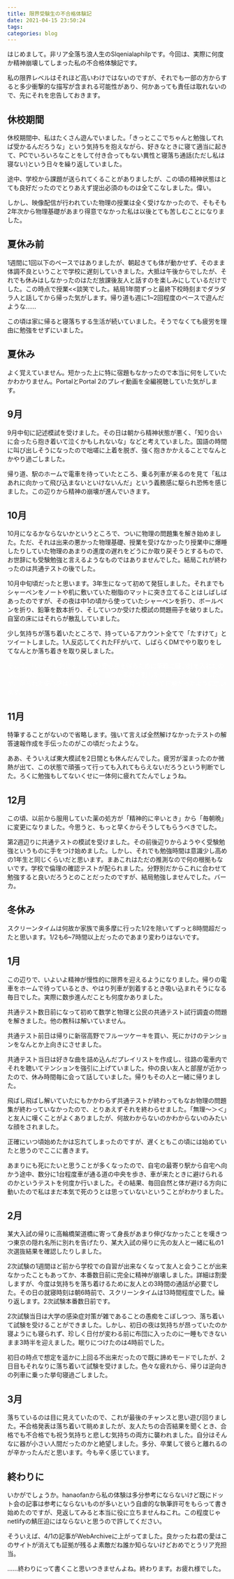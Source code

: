 ```yaml
---
title: 限界受験生の不合格体験記
date: 2021-04-15 23:50:24
tags:
categories: blog
---
```

はじめまして。非リア全落ち浪人生のSlqenialaphilpです。今回は、実際に何度か精神崩壊してしまった私の不合格体験記です。

私の限界レベルはそれほど高いわけではないのですが、それでも一部の方からすると多少衝撃的な描写が含まれる可能性があり、何かあっても責任は取れないので、先にそれを忠告しておきます。

## 休校期間

休校期間中、私はたくさん遊んでいました。「きっとここでちゃんと勉強してれば受かるんだろうな」という気持ちを抱えながら、好きなときに寝て適当に起きて、PCでいろいろなことをして付き合ってもない異性と寝落ち通話(ただし私は寝ない)という日々を繰り返していました。

途中、学校から課題が送られてくることがありましたが、この頃の精神状態はとても良好だったのでとりあえず提出必須のものは全てこなしました。偉い。

しかし、映像配信が行われていた物理の授業は全く受けなかったので、そもそも2年次から物理基礎があまり得意でなかった私は以後とても苦しむことになりました。

## 夏休み前
1週間に1回以下のペースではありましたが、朝起きても体が動かせず、そのまま体調不良ということで学校に遅刻していきました。大抵は午後からでしたが、それでも休みはしなかったのはただ放課後友人と話すのを楽しみにしているだけでした。この時点で授業<<談笑でした。結局1年間ずっと最終下校時刻までダラダラ人と話してから帰った気がします。帰り道も週に1~2回程度のペースで遊んだような……

この頃は家に帰ると寝落ちする生活が続いていました。そうでなくても疲労を理由に勉強をせずにいました。

## 夏休み

よく覚えていません。短かった上に特に宿題もなかったので本当に何をしていたかわかりません。PortalとPortal 2のプレイ動画を全編視聴していた気がします。

## 9月

9月中旬に記述模試を受けました。その日は朝から精神状態が悪く、「知り合いに会ったら抱き着いて泣くかもしれないな」などと考えていました。国語の時間に叫び出しそうになったので咄嗟に上着を脱ぎ、強く抱きかかえることでなんとかやり過ごしました。

帰り道、駅のホームで電車を待っていたところ、乗る列車が来るのを見て「私はあれに向かって飛び込まないといけないんだ」という義務感に駆られ恐怖を感じました。この辺りから精神の崩壊が進んでいきます。

## 10月

10月になるかならないかというところで、ついに物理の問題集を解き始めました。ただ、それは出来の悪かった物理基礎、授業を受けなかったり授業中に爆睡したりしていた物理のあまりの進度の遅れをどうにか取り戻そうとするもので、お世辞にも受験勉強と言えるようなものではありませんでした。結局これが終わったのは共通テストの後でした。

10月中旬頃だったと思います。3年生になって初めて発狂しました。それまでもシャーペンをノートや机に敷いていた樹脂のマットに突き立てることはしばしばあったのですが、その夜は中1の頃から使っていたシャーペンを折り、ボールペンを折り、鉛筆を数本折り、そしていつか受けた模試の問題冊子を破りました。自室の床にはそれらが散乱していました。

少し気持ちが落ち着いたところで、持っているアカウント全てで「たすけて」とツイートしました。1人反応してくれたFFがいて、しばらくDMでやり取りをしてなんとか落ち着きを取り戻しました。

<span style="color:white">そして、「いつでも刺せる」という安心感を得るために筆箱に縫い針を入れたのはこの頃だったと思います。結局、血が出るほど刺したのは1~2回だけでしたが、得られた安心感はとても大きかったので持っていって正解だったように思います。</span>

## 11月

特筆することがないので省略します。強いて言えば全然解けなかったテストの解答速報作成を手伝ったのがこの頃だったような。

ああ、そういえば東大模試を2日間とも休んだんでした。疲労が溜まったのか微熱が出て、この状態で頑張って行っても入れてもらえないだろうという判断でした。ろくに勉強もしてないくせに一体何に疲れてたんでしょうね。

## 12月

この頃、以前から服用していた薬の処方が「精神的に辛いとき」から「毎朝晩」に変更になりました。今思うと、もっと早くからそうしてもらうべきでした。

第2週辺りに共通テストの模試を受けました。その前後辺りからようやく受験勉強というものに手をつけ始めました。しかし、それでも勉強時間は意識少し高めの1年生と同じくらいだと思います。まあこれはただの推測なので何の根拠もないです。学校で倫理の確認テストが配られました。分野別だからこれに合わせて勉強すると良いだろうとのことだったのですが、結局勉強しませんでした。バーカ。

## 冬休み

スクリーンタイムは何故か家族で奥多摩に行った1/2を除いてずっと8時間超だったと思います。1/2も6~7時間以上だったのであまり変わりはないです。

## 1月

この辺りで、いよいよ精神が慢性的に限界を迎えるようになりました。帰りの電車をホームで待っているとき、やはり列車が到着するとき吸い込まれそうになる毎日でした。実際に数歩進んだことも何度かありました。

共通テスト数日前になって初めて数学と物理と公民の共通テスト試行調査の問題を解きました。他の教科は解いていません。

共通テスト前日は帰りに新宿高野でフルーツケーキを買い、死にかけのテンションをなんとか上向きにさせました。

共通テスト当日は好きな曲を詰め込んだプレイリストを作成し、往路の電車内でそれを聴いてテンションを強引に上げていました。仲の良い友人と部屋が近かったので、休み時間毎に会って話していました。帰りもその人と一緒に帰りました。

飛ばし飛ばし解いていたにもかかわらず共通テストが終わってもなお物理の問題集が終わっていなかったので、とりあえずそれを終わらせました。「無理〜＞＜」と友人に嘆くことがよくありましたが、何故わからないのかわからないのみたいな顔をされました。

正確にいつ頃始めたかは忘れてしまったのですが、遅くともこの頃には始めていたと思うのでここに書きます。

あまりにも死にたいと思うことが多くなったので、自宅の最寄り駅から自宅へ向かう途中、数分に1台程度車が通る道の中央を歩き、車が来たときに避けられるのかというテストを何度か行いました。その結果、毎回自然と体が避ける方向に動いたので私はまだ本気で死のうとは思っていないということがわかりました。

## 2月

某大入試の帰りに高輪橋架道橋に寄って身長があまり伸びなかったことを嘆きつつ東京の隠れ名所に別れを告げたり、某大入試の帰りに先の友人と一緒に私の1次選抜結果を確認したりしました。

2次試験の1週間ほど前から学校での自習が出来なくなって友人と会うことが出来なかったこともあってか、本番数日前に完全に精神が崩壊しました。詳細は割愛しますが、今度は気持ちを落ち着けるために友人との3時間の通話が必要でした。その日の就寝時刻は朝6時前で、スクリーンタイムは13時間程度でした。繰り返します。2次試験本番数日前です。

2次試験当日は大学の感染症対策が雑であることの愚痴をこぼしつつ、落ち着いて試験を受けることができました。しかし、初日の夜は気持ちが昂っていたのか寝ようにも寝られず、珍しく日付が変わる前に布団に入ったのに一睡もできないまま3時半を迎えました。眠りにつけたのは4時前でした。

初日の時点で想定を遥かに上回る不出来だったので既に諦めモードでしたが、2日目もそれなりに落ち着いて試験を受けました。色々な疲れから、帰りは逆向きの列車に乗った挙句寝過ごしました。

## 3月

落ちているのは目に見えていたので、これが最後のチャンスと思い遊び回りました。~~不~~合格発表は落ち着いて眺めましたが、友人たちの合否結果を聞くとき、合格でも不合格でも祝う気持ちと悲しむ気持ちの両方に襲われました。自分はそんなに器が小さい人間だったのかと絶望しました。多分、卒業して彼らと離れるのが辛かったんだと思います。今も辛く感じています。

## 終わりに

いかがでしょうか。hanaofanから私の体験は多分参考にならないけど既にドット会の記事は参考にならないものが多いという自虐的な執筆許可をもらって書き始めたのですが、見返してみると本当に役に立ちませんねこれ。この程度じゃnetlifyの鯖圧迫にはならないと思うので許してください。

そういえば、4/1の記事がWebArchiveに上がってました。良かったね君の愛はこのサイトが消えても証拠が残るよ素敵だね誰か知らないけどおめでとうリア充担当。

……終わりにって書くこと思いつきませんよね。終わります。お疲れ様でした。
